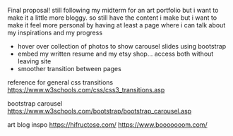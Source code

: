 Final proposal!
still following my midterm for an art portfolio but i want to make it a little more bloggy. so still have the content i make but i want to make it feel more personal by having at least a page where i can talk about my inspirations and my progress

- hover over collection of photos to show carousel slides using bootstrap
- embed my written resume and my etsy shop... access both without leaving site
- smoother transition between pages

reference for general css transitions
https://www.w3schools.com/css/css3_transitions.asp

bootstrap carousel
https://www.w3schools.com/bootstrap/bootstrap_carousel.asp

art blog inspo
https://hifructose.com/
https://www.booooooom.com/
